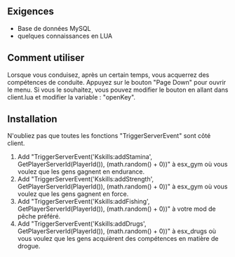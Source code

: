 ## Exigences
* Base de données MySQL
* quelques connaissances en LUA

## Comment utiliser
Lorsque vous conduisez, après un certain temps, vous acquerrez des compétences de conduite.
Appuyez sur le bouton "Page Down" pour ouvrir le menu. Si vous le souhaitez, vous pouvez modifier le bouton en allant dans client.lua et modifier la variable : "openKey".

## Installation
N'oubliez pas que toutes les fonctions "TriggerServerEvent" sont côté client.
1. Add "TriggerServerEvent('Kskills:addStamina', GetPlayerServerId(PlayerId()), (math.random() + 0))" à esx_gym où vous voulez que les gens gagnent en endurance.
2. Add "TriggerServerEvent('Kskills:addStrength', GetPlayerServerId(PlayerId()), (math.random() + 0))" à esx_gym où vous voulez que les gens gagnent en force.
3. Add "TriggerServerEvent('Kskills:addFishing', GetPlayerServerId(PlayerId()), (math.random() + 0))" à votre mod de pêche préféré.
4. Add "TriggerServerEvent('Kskills:addDrugs', GetPlayerServerId(PlayerId()), (math.random() + 0))" à esx_drugs où vous voulez que les gens acquièrent des compétences en matière de drogue.


